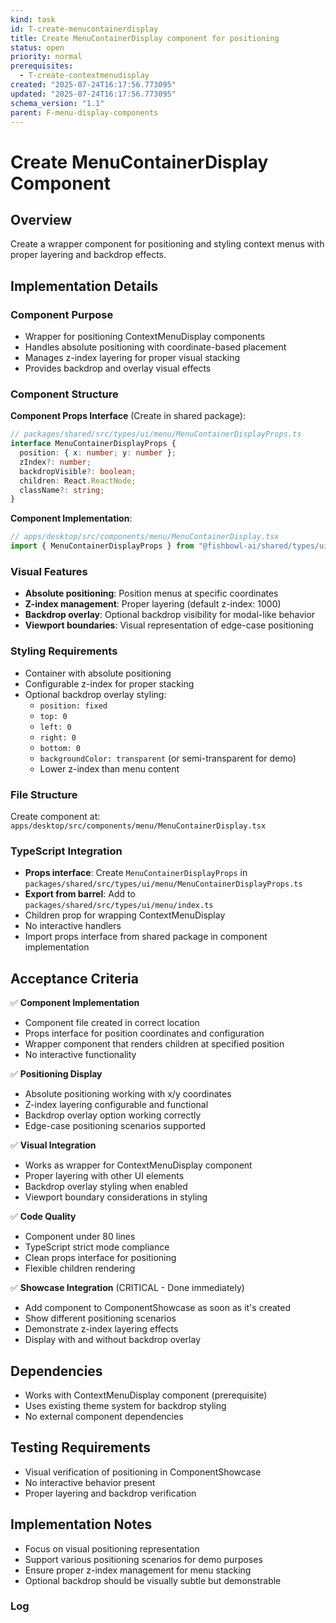 ```yaml
---
kind: task
id: T-create-menucontainerdisplay
title: Create MenuContainerDisplay component for positioning
status: open
priority: normal
prerequisites:
  - T-create-contextmenudisplay
created: "2025-07-24T16:17:56.773095"
updated: "2025-07-24T16:17:56.773095"
schema_version: "1.1"
parent: F-menu-display-components
---
```


# Create MenuContainerDisplay Component

## Overview

Create a wrapper component for positioning and styling context menus with proper layering and backdrop effects.

## Implementation Details

### Component Purpose

- Wrapper for positioning ContextMenuDisplay components
- Handles absolute positioning with coordinate-based placement
- Manages z-index layering for proper visual stacking
- Provides backdrop and overlay visual effects

### Component Structure

**Component Props Interface** (Create in shared package):

```typescript
// packages/shared/src/types/ui/menu/MenuContainerDisplayProps.ts
interface MenuContainerDisplayProps {
  position: { x: number; y: number };
  zIndex?: number;
  backdropVisible?: boolean;
  children: React.ReactNode;
  className?: string;
}
```

**Component Implementation**:

```typescript
// apps/desktop/src/components/menu/MenuContainerDisplay.tsx
import { MenuContainerDisplayProps } from "@fishbowl-ai/shared/types/ui/menu";
```

### Visual Features

- **Absolute positioning**: Position menus at specific coordinates
- **Z-index management**: Proper layering (default z-index: 1000)
- **Backdrop overlay**: Optional backdrop visibility for modal-like behavior
- **Viewport boundaries**: Visual representation of edge-case positioning

### Styling Requirements

- Container with absolute positioning
- Configurable z-index for proper stacking
- Optional backdrop overlay styling:
  - `position: fixed`
  - `top: 0`
  - `left: 0`
  - `right: 0`
  - `bottom: 0`
  - `backgroundColor: transparent` (or semi-transparent for demo)
  - Lower z-index than menu content

### File Structure

Create component at: `apps/desktop/src/components/menu/MenuContainerDisplay.tsx`

### TypeScript Integration

- **Props interface**: Create `MenuContainerDisplayProps` in `packages/shared/src/types/ui/menu/MenuContainerDisplayProps.ts`
- **Export from barrel**: Add to `packages/shared/src/types/ui/menu/index.ts`
- Children prop for wrapping ContextMenuDisplay
- No interactive handlers
- Import props interface from shared package in component implementation

## Acceptance Criteria

✅ **Component Implementation**

- Component file created in correct location
- Props interface for position coordinates and configuration
- Wrapper component that renders children at specified position
- No interactive functionality

✅ **Positioning Display**

- Absolute positioning working with x/y coordinates
- Z-index layering configurable and functional
- Backdrop overlay option working correctly
- Edge-case positioning scenarios supported

✅ **Visual Integration**

- Works as wrapper for ContextMenuDisplay component
- Proper layering with other UI elements
- Backdrop overlay styling when enabled
- Viewport boundary considerations in styling

✅ **Code Quality**

- Component under 80 lines
- TypeScript strict mode compliance
- Clean props interface for positioning
- Flexible children rendering

✅ **Showcase Integration** (CRITICAL - Done immediately)

- Add component to ComponentShowcase as soon as it's created
- Show different positioning scenarios
- Demonstrate z-index layering effects
- Display with and without backdrop overlay

## Dependencies

- Works with ContextMenuDisplay component (prerequisite)
- Uses existing theme system for backdrop styling
- No external component dependencies

## Testing Requirements

- Visual verification of positioning in ComponentShowcase
- No interactive behavior present
- Proper layering and backdrop verification

## Implementation Notes

- Focus on visual positioning representation
- Support various positioning scenarios for demo purposes
- Ensure proper z-index management for menu stacking
- Optional backdrop should be visually subtle but demonstrable

### Log
